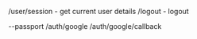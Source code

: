 /user/session - get current user details
/logout  - logout

--passport
/auth/google
/auth/google/callback